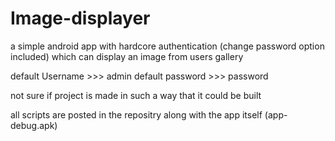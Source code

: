 # Image-displayer
a simple android app with hardcore authentication (change password option included) which can display an image from users gallery

default Username >>> admin
default password >>> password

not sure if project is made in such a way that it could be built 

all scripts are posted in the repositry along with the app itself (app-debug.apk)
